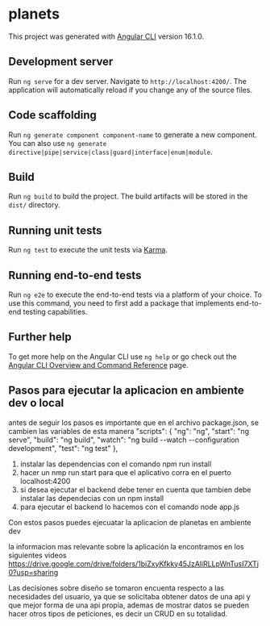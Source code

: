 # planets

This project was generated with [Angular CLI](https://github.com/angular/angular-cli) version 16.1.0.

## Development server

Run `ng serve` for a dev server. Navigate to `http://localhost:4200/`. The application will automatically reload if you change any of the source files.

## Code scaffolding

Run `ng generate component component-name` to generate a new component. You can also use `ng generate directive|pipe|service|class|guard|interface|enum|module`.

## Build

Run `ng build` to build the project. The build artifacts will be stored in the `dist/` directory.

## Running unit tests

Run `ng test` to execute the unit tests via [Karma](https://karma-runner.github.io).

## Running end-to-end tests

Run `ng e2e` to execute the end-to-end tests via a platform of your choice. To use this command, you need to first add a package that implements end-to-end testing capabilities.

## Further help

To get more help on the Angular CLI use `ng help` or go check out the [Angular CLI Overview and Command Reference](https://angular.io/cli) page.

## Pasos para ejecutar la aplicacion en ambiente dev o local
antes de seguir los pasos es importante que en el archivo package.json,
se cambien las variables de esta manera
"scripts": {
    "ng": "ng",
    "start": "ng serve",
    "build": "ng build",
    "watch": "ng build --watch --configuration development",
    "test": "ng test"
  },
1. instalar las dependencias con el comando npm run install
2. hacer un nmp run start para que el aplicativo corra en el puerto localhost:4200
3. si desea ejecutar el backend debe tener en cuenta que tambien debe instalar
las dependecias con un npm install
4. para ejecutar el backend lo hacemos con el comando node app.js

Con estos pasos puedes ejecuatar la aplicacion de planetas en ambiente dev

la informacion mas relevante sobre la aplicación la encontramos en los siguientes videos 
https://drive.google.com/drive/folders/1biZxyKfkky45JzAliRLLpWnTusI7XTj0?usp=sharing

Las decisiones sobre diseño se tomaron encuenta respecto a las necesidades del usuario, ya que
se solicitaba obtener datos de una api y que mejor forma de una api propia, ademas de mostrar 
datos se pueden hacer otros tipos de peticiones, es decir un CRUD en su totalidad.
